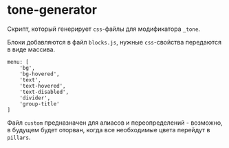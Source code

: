 # tone-generator

Скрипт, который генерирует `css`-файлы для модификатора `_tone`.

Блоки добавляются в файл `blocks.js`, нужные `css`-свойства передаются в виде массива.

```
menu: [
    'bg',
    'bg-hovered',
    'text',
    'text-hovered',
    'text-disabled',
    'divider',
    'group-title'
]
```

Файл `custom` предназначен для алиасов и переопределений - возможно, в будущем будет оторван, когда все необходимые цвета перейдут в `pillars`.
